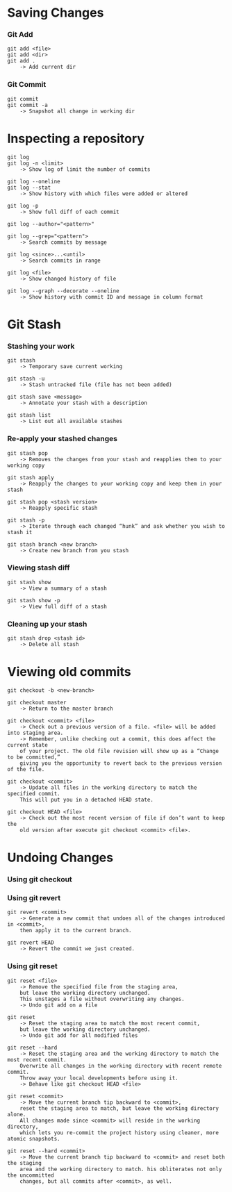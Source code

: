 # Saving Changes
### Git Add
	git add <file>
	git add <dir>
	git add . 
		-> Add current dir
### Git Commit
	git commit
	git commit -a 
		-> Snapshot all change in working dir
# Inspecting a repository
	git log
	git log -n <limit>
		-> Show log of limit the number of commits
		
	git log --oneline
	git log --stat 
		-> Show history with which files were added or altered
		
	git log -p 
		-> Show full diff of each commit
		
	git log --author="<pattern>"
	
	git log --grep="<pattern">
		-> Search commits by message
		
	git log <since>...<until> 
		-> Search commits in range
		
	git log <file>
		-> Show changed history of file
		
	git log --graph --decorate --oneline 
		-> Show history with commit ID and message in column format
		
# Git Stash
### Stashing your work
	git stash
		-> Temporary save current working
		
	git stash -u
		-> Stash untracked file (file has not been added)
		
	git stash save <message>
		-> Annotate your stash with a description
		
	git stash list
		-> List out all available stashes
		
### Re-apply your stashed changes
	git stash pop
		-> Removes the changes from your stash and reapplies them to your working copy
		
	git stash apply
		-> Reapply the changes to your working copy and keep them in your stash
	
	git stash pop <stash version>
		-> Reapply specific stash
		
	git stash -p
		-> Iterate through each changed “hunk” and ask whether you wish to stash it
		
	git stash branch <new branch>
		-> Create new branch from you stash
		
### Viewing stash diff
	git stash show
		-> View a summary of a stash
		
	git stash show -p
		-> View full diff of a stash
		
### Cleaning up your stash
	git stash drop <stash id>
		-> Delete all stash

# Viewing old commits
	git checkout -b <new-branch>
	
	git checkout master
		-> Return to the master branch
		
	git checkout <commit> <file>
		-> Check out a previous version of a file. <file> will be added into staging area.
		-> Remember, unlike checking out a commit, this does affect the current state
		of your project. The old file revision will show up as a “Change to be committed,”
		giving you the opportunity to revert back to the previous version of the file.
		
	git checkout <commit>
		-> Update all files in the working directory to match the specified commit.
		This will put you in a detached HEAD state.
		
	git checkout HEAD <file>
		-> Check out the most recent version of file if don’t want to keep the
		old version after execute git checkout <commit> <file>.
		
# Undoing Changes
### Using git checkout
	
### Using git revert
	git revert <commit>
		-> Generate a new commit that undoes all of the changes introduced in <commit>,
		then apply it to the current branch.
	
	git revert HEAD
		-> Revert the commit we just created.
		
### Using git reset
	git reset <file>
		-> Remove the specified file from the staging area, 
		but leave the working directory unchanged. 
		This unstages a file without overwriting any changes.
		-> Undo git add on a file
		
	git reset
		-> Reset the staging area to match the most recent commit, 
		but leave the working directory unchanged.
		-> Undo git add for all modified files
		
	git reset --hard
		-> Reset the staging area and the working directory to match the most recent commit. 
		Overwrite all changes in the working directory with recent remote commit. 
		Throw away your local developments before using it.
		-> Behave like git checkout HEAD <file>
		
	git reset <commit>
		-> Move the current branch tip backward to <commit>, 
		reset the staging area to match, but leave the working directory alone. 
		All changes made since <commit> will reside in the working directory, 
		which lets you re-commit the project history using cleaner, more atomic snapshots.
	
	git reset --hard <commit>
		-> Move the current branch tip backward to <commit> and reset both the staging 
		area and the working directory to match. his obliterates not only the uncommitted 
		changes, but all commits after <commit>, as well.
		
		
	
		
	